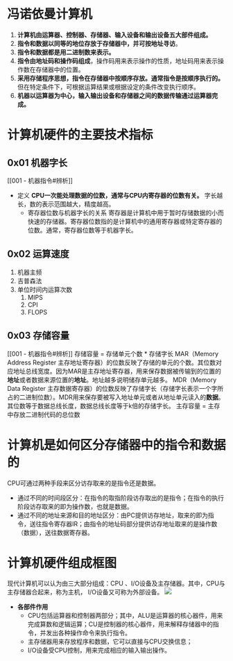 # 冯诺依曼计算机

1. **计算机由运算器、控制器、存储器、输入设备和输出设备五大部件组成。**
2. **指令和数据以同等的地位存放于存储器中，并可按地址寻访**。
3. **指令和数据都是用二进制数来表示。**
4. **指令由地址码和操作码组成**，操作码用来表示操作的性质，地址码用来表示操作数在存储器中的位置。
5. **采用存储程序思想，指令在存储器中按顺序存放。通常指令是按顺序执行的。** 但在特定条件下，可根据运算结果或根据设定的条件改变执行顺序。
6. **机器以运算器为中心，输入输出设备和存储器之间的数据传输通过运算器完成。**

# 计算机硬件的主要技术指标

## 0x01 机器字长

[[001 - 机器指令#辨析]]
- 定义
**CPU一次能处理数据的位数，通常与CPU内寄存器的位数有关。** 字长越长，数的表示范围越大，精度越高。
	- 寄存器位数与机器字长的关系
	寄存器是计算机中用于暂时存储数据的小而快速的存储器。寄存器位数指的是计算机中的通用寄存器或特定寄存器的位数。通常，寄存器位数等于机器字长。

## 0x02 运算速度

1. 机器主频
2. 吉普森法
3. 单位时间内运算次数
	1. MIPS
	2. CPI
	3. FLOPS

## 0x03 存储容量

[[001 - 机器指令#辨析]]
存储容量 = 存储单元个数 * 存储字长
MAR（Memory Address Register 主存地址寄存器）的位数反映了存储的单元的个数。其位数对应地址总线宽度。因为MAR是主存地址寄存器，用来保存数据被传输到的位置的**地址**或者数据来源位置的**地址**。地址越多说明储存单元越多。
MDR（Memory Data Register 主存数据寄存器）的位数反映了存储字长（存储字长表示一个字所占的二进制位数）。MDR用来保存要被写入地址单元或者从地址单元读入的**数据**。其位数等于数据总线长度，数据总线长度等于k倍的存储字长。
主存容量 = 主存中存放二进制代码的总位数

# 计算机是如何区分存储器中的指令和数据的

CPU可通过两种手段来区分访存取来的是指令还是数据。
- 通过不同的时间段区分：在指令的取指阶段访存取出的是指令；在指令的执行阶段访存取来的即为操作数，也就是数据。
- 通过不同的地址来源和目的地址区分：由PC提供访存地址，取来的即为指令，送往指令寄存器IR；由指令的地址码部分提供访存地址取来的是操作数（数据），送往数据寄存器。

# 计算机硬件组成框图

现代计算机可以认为由三大部分组成：CPU 、I/O设备及主存储器。其中，CPU与主存储器合起来，称为主机，  I/O设备又可称为外部设备。
![](https://1ees0n.oss-cn-qingdao.aliyuncs.com/Computer-organization/202402131048506.png)
- **各部件作用**
	 - CPU包括运算器和控制器两部分；其中，ALU是运算器的核心器件，用来完成算数和逻辑运算；CU是控制器的核心器件，用来解释存储器中的指令，并发出各种操作命令来执行指令。
	 - 主存储器用来存放程序和数据，它可以直接与CPU交换信息；
	 - I/O设备受CPU控制，用来完成相应的输入输出操作。
